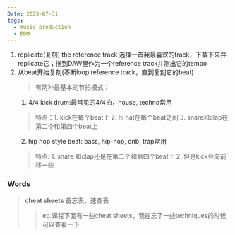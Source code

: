 ```yaml
---
Date: 2025-07-31
tags:
  - music_production
  - EDM
---
```





1. replicate(复刻) the reference track
		选择一首我最喜欢的track，下载下来并replicate它；拖到DAW里作为一个reference track并测出它的tempo
2. 从beat开始复刻(不断loop reference track，直到复刻它的beat)
	>有两种最基本的节拍模式：
	1. 4/4 kick drum:最常见的4/4拍，house, techno常用
	>特点：1. kick在每个beat上
			2. hi hat在每个beat之间
			3. snare和clap在第二个和第四个beat上
	2. hip hop style beat: bass, hip-hop, dnb, trap常用
	>   特点: 1. snare 和clap还是在第二个和第四个beat上
			2. 但是kick会向前移一些


### Words
>**cheat sheets**
>备忘表，速查表
>>eg.课程下面有一些cheat sheets，我在忘了一些techniques的时候可以查看一下
